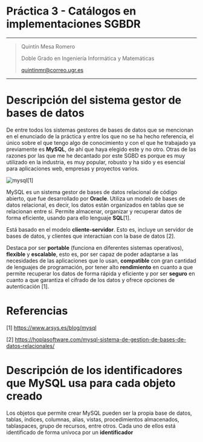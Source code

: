 # **Práctica 3 - Catálogos en implementaciones SGBDR**
----------------------
> Quintín Mesa Romero
>
> Doble Grado en Ingeniería Informática y Matemáticas
> 
> quintinmr@correo.ugr.es
----------------------

# Descripción del sistema gestor de bases de datos

De entre todos los sistemas gestores de bases de datos que se mencionan en el enunciado de la práctica y entre los que no se ha hecho referencia, el único sobre el que tengo algo de conocimiento y con el que he trabajado ya previamente es **MySQL**, de ahí que haya elegido este y no otro. Otras de las razones por las que me he decantado por este SGBD es porque es muy utilizado en la industria, es muy popular, robusto y ha sido y es esencial para aplicaciones web, empresas y proyectos varios.

![mysql](mysql.png)[1]

MySQL es un sistema gestor de bases de datos relacional de código abierto, que fue desarrollado por **Oracle**. Utiliza un modelo de bases de datos relacional, es decir, los datos están organizados en tablas que se relacionan entre sí. Permite almacenar, organizar y recuperar datos de forma eficiente, usando para ello lenguaje **SQL**[1]. 

Está basado en el modelo **cliente-servidor**. Esto es, incluye un servidor de bases de datos, y clientes que interactúan con la base de datos [2]. 

Destaca por ser **portable** (funciona en diferentes sistemas operativos), **flexible** y **escalable**, esto es, por ser capaz de poder adaptarse a las necesidades de las aplicaciones que lo usan, **compatible** con gran cantidad de lenguajes de programación, por tener alto **rendimiento** en cuanto a que permite recuperar los datos de forma rápida y eficiente y por ser **seguro** en cuanto a que garantiza el cifrado de los datos y ofrece opciones de autenticación [1].


# Referencias

[1] https://www.arsys.es/blog/mysql

[2] https://hoplasoftware.com/mysql-sistema-de-gestion-de-bases-de-datos-relacionales/


# Descripción de los identificadores que MySQL usa para cada objeto creado

Los objetos que permite crear MySQL pueden ser la propia base de datos, tablas, índices, columnas, alias, vistas, procedimientos almacenados, tablaspaces, grupo de recursos, entre otros. Cada uno de ellos está identificado de forma unívoca por un **identificador**